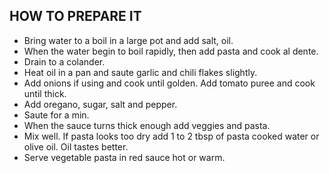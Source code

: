 ## HOW TO PREPARE IT ##

* Bring water to a boil in a large pot and add salt, oil.
* When the water begin to boil rapidly, then add pasta and cook al dente.
* Drain to a colander.
* Heat oil in a pan and saute garlic and chili flakes slightly.
* Add onions if using and cook until golden. Add tomato puree and cook until thick.
* Add oregano, sugar, salt and pepper.
* Saute for a min.
* When the sauce turns thick enough add veggies and pasta.
* Mix well. If pasta looks too dry add 1 to 2 tbsp of pasta cooked water or olive oil. Oil tastes better.
* Serve vegetable pasta in red sauce hot or warm.
